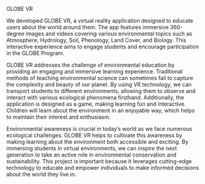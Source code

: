 GLOBE VR

We developed GLOBE VR, a virtual reality application designed to educate users about the world around them. The app features immersive 360-degree images and videos covering various environmental topics such as Atmosphere, Hydrology, Soil, Phenology, Land Cover, and Biology. This interactive experience aims to engage students and encourage participation in the GLOBE Program.

GLOBE VR addresses the challenge of environmental education by providing an engaging and immersive learning experience. Traditional methods of teaching environmental science can sometimes fail to capture the complexity and beauty of our planet. By using VR technology, we can transport students to different environments, allowing them to observe and interact with various ecological phenomena firsthand. Additionally, the application is designed as a game, making learning fun and interactive. Children will learn about the environment in an enjoyable way, which helps to maintain their interest and enthusiasm.

Environmental awareness is crucial in today’s world as we face numerous ecological challenges. GLOBE VR helps to cultivate this awareness by making learning about the environment both accessible and exciting. By immersing students in virtual environments, we can inspire the next generation to take an active role in environmental conservation and sustainability. This project is important because it leverages cutting-edge technology to educate and empower individuals to make informed decisions about the world they live in.
